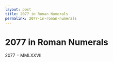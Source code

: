 ```yaml
---
layout: post
title: 2077 in Roman Numerals
permalink: 2077-in-roman-numerals
---
```


# 2077 in Roman Numerals

2077 = MMLXXVII
